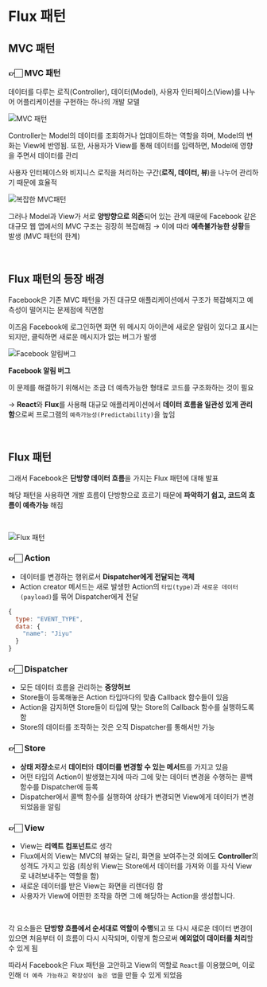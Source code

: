 # Flux 패턴

## MVC 패턴
### 👉🏻 **MVC 패턴**

데이터를 다루는 로직(Controller), 데이터(Model), 사용자 인터페이스(View)를 나누어 어플리케이션을 구현하는 하나의 개발 모델

![MVC 패턴](https://user-images.githubusercontent.com/75539452/210233668-ba211380-60b8-4eb4-8fc1-5e11edeb387f.png)

Controller는 Model의 데이터를 조회하거나 업데이트하는 역할을 하며, Model의 변화는 View에 반영됨.
또한, 사용자가 View를 통해 데이터를 입력하면, Model에 영향을 주면서 데이터를 관리

사용자 인터페이스와 비지니스 로직을 처리하는 구간(**로직, 데이터, 뷰**)을 나누어 관리하기 때문에 효율적

![복잡한 MVC패턴](https://user-images.githubusercontent.com/75539452/210233712-9f97c407-0b42-4c2c-8473-0d25318e845c.png)

그러나 Model과 View가 서로 **양방향으로 의존**되어 있는 관계 때문에 Facebook 같은 대규모 웹 앱에서의 MVC 구조는 굉장히 복잡해짐 → 이에 따라 **예측불가능한 상황**들 발생 (MVC 패턴의 한계)

<br/>

## Flux 패턴의 등장 배경

Facebook은 기존 MVC 패턴을 가진 대규모 애플리케이션에서 구조가 복잡해지고 예측성이 떨어지는 문제점에 직면함

이즈음 Facebook에 로그인하면 화면 위 메시지 아이콘에 새로운 알림이 있다고 표시는 되지만, 클릭하면 새로운 메시지가 없는 버그가 발생

![Facebook 알림버그](https://user-images.githubusercontent.com/75539452/210233733-69e4b9ca-3bda-48c0-b28e-d7c41635d6a0.png)

**Facebook 알림 버그**

이 문제를 해결하기 위해서는 조금 더 예측가능한 형태로 코드를 구조화하는 것이 필요

→ **React**와 **Flux**를 사용해 대규모 애플리케이션에서 **데이터 흐름을 일관성 있게 관리함**으로써 프로그램의 `예측가능성(Predictability)`을 높임

<br/>

## **Flux 패턴**

그래서 Facebook은 **단방향 데이터 흐름**을 가지는 Flux 패턴에 대해 발표

해당 패턴을 사용하면 개발 흐름이 단방향으로 흐르기 때문에 **파악하기 쉽고, 코드의 흐름이 예측가능** 해짐

<br/>

![Flux 패턴](https://user-images.githubusercontent.com/75539452/210233774-f3aec535-824f-4bcd-8fc5-61eb3b0c631f.png)

### 👉🏻 Action

- 데이터를 변경하는 행위로서 **Dispatcher에게 전달되는 객체**
- Action creator 메서드는 새로 발생한 Action의 `타입(type)`과 `새로운 데이터(payload)`를 묶어 Dispatcher에게 전달

```jsx
{
  type: "EVENT_TYPE",
  data: {
    "name": "Jiyu"
  }
}
```

### 👉🏻 Dispatcher

- 모든 데이터 흐름을 관리하는 **중앙허브**
- Store들이 등록해놓은 Action 타입마다의 맞춤 Callback 함수들이 있음
- Action을 감지하면 Store들이 타입에 맞는 Store의 Callback 함수를 실행하도록 함
- Store의 데이터를 조작하는 것은 오직 Dispatcher를 통해서만 가능

### 👉🏻 Store

- **상태 저장소**로서 **데이터**와 **데이터를 변경할 수 있는 메서드**를 가지고 있음
- 어떤 타입의 Action이 발생했는지에 따라 그에 맞는 데이터 변경을 수행하는 콜백 함수를 Dispatcher에 등록
- Dispatcher에서 콜백 함수를 실행하여 상태가 변경되면 View에게 데이터가 변경되었음을 알림

### 👉🏻 View

- View는 **리액트 컴포넌트**로 생각
- Flux에서의 View는 MVC의 뷰와는 달리, 화면을 보여주는것 외에도 **Controller**의 성격도 가지고 있음
(최상위 View는 Store에서 데이터를 가져와 이를 자식 View 로 내려보내주는 역할을 함)
- 새로운 데이터를 받은 View는 화면을 리렌더링 함
- 사용자가 View에 어떤한 조작을 하면 그에 해당하는 Action을 생성합니다.

<br/>

각 요소들은 **단방향 흐름에서 순서대로 역할이 수행**되고 또 다시 새로운 데이터 변경이 있으면 처음부터 이 흐름이 다시 시작되며, 이렇게 함으로써 **예외없이 데이터를 처리**할 수 있게 됨

따라서 Facebook은 Flux 패턴을 고안하고 View의 역할로 `React`를 이용했으며, 이로인해 `더 예측 가능하고 확장성이 높은 앱`을 만들 수 있게 되었음

